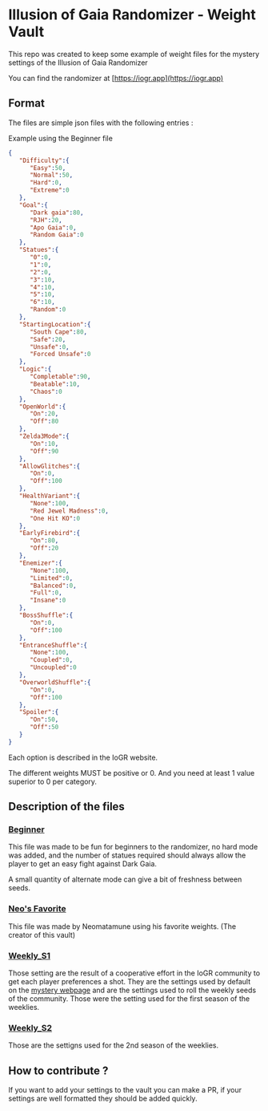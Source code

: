 # Illusion of Gaia Randomizer - Weight Vault

This repo was created to keep some example of weight files for the mystery settings of the Illusion of Gaia Randomizer

You can find the randomizer at [https://iogr.app](https://iogr.app)

## Format

The files are simple json files with the following entries :

Example using the Beginner file
```json
{
   "Difficulty":{
      "Easy":50, 
      "Normal":50, 
      "Hard":0,
      "Extreme":0 
   },
   "Goal":{
      "Dark gaia":80,
      "RJH":20,
      "Apo Gaia":0,
      "Random Gaia":0
   },
   "Statues":{
      "0":0,
      "1":0,
      "2":0,
      "3":10,
      "4":10,
      "5":10,
      "6":10,
      "Random":0
   },
   "StartingLocation":{
      "South Cape":80,
      "Safe":20,
      "Unsafe":0,
      "Forced Unsafe":0
   },
   "Logic":{
      "Completable":90,
      "Beatable":10,
      "Chaos":0
   },
   "OpenWorld":{
      "On":20,
      "Off":80
   },
   "Zelda3Mode":{
      "On":10,
      "Off":90
   },
   "AllowGlitches":{
      "On":0,
      "Off":100
   },
   "HealthVariant":{
      "None":100,
      "Red Jewel Madness":0,
      "One Hit KO":0
   },
   "EarlyFirebird":{
      "On":80,
      "Off":20
   },
   "Enemizer":{
      "None":100,
      "Limited":0,
      "Balanced":0,
      "Full":0,
      "Insane":0
   },
   "BossShuffle":{
      "On":0,
      "Off":100
   },
   "EntranceShuffle":{
      "None":100,
      "Coupled":0,
      "Uncoupled":0
   },
   "OverworldShuffle":{
      "On":0,
      "Off":100
   },
   "Spoiler":{
      "On":50,
      "Off":50
   }
}
```

Each option is described in the IoGR website.

The different weights MUST be positive or 0. 
And you need at least 1 value superior to 0 per category.

## Description of the files

### [Beginner](Vault/Beginner.json)

This file was made to be fun for beginners to the randomizer, no hard mode was added, and the number of statues required should always allow the player to get an easy fight against Dark Gaia.

A small quantity of alternate mode can give a bit of freshness between seeds.

### [Neo's Favorite](Vault/NeosFavorite.json)

This file was made by Neomatamune using his favorite weights. (The creator of this vault)

### [Weekly_S1](Vault/Weekly_S1.json)

Those setting are the result of a cooperative effort in the IoGR community to get each player preferences a shot. They are the settings used by default on the [mystery webpage](https://iogr.app/mystery) and are the settings used to roll the weekly seeds of the community.
Those were the setting used for the first season of the weeklies.

### [Weekly_S2](Vault/Weekly_S2.json)

Those are the settigns used for the 2nd season of the weeklies.

## How to contribute ?

If you want to add your settings to the vault you can make a PR, if your settings are well formatted they should be added quickly.

